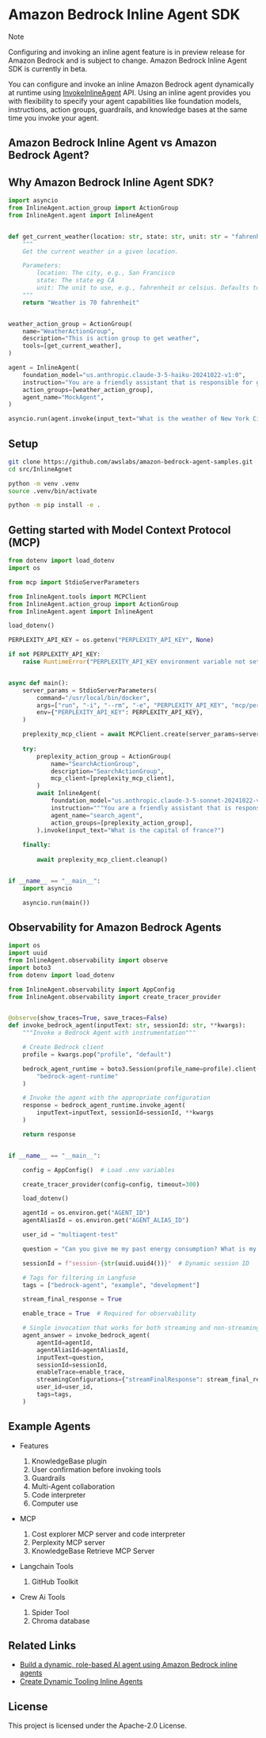# Amazon Bedrock Inline Agent SDK

> [!NOTE]  
> Configuring and invoking an inline agent feature is in preview release for Amazon Bedrock and is subject to change.
> Amazon Bedrock Inline Agent SDK is currently in beta.

You can configure and invoke an inline Amazon Bedrock agent dynamically at runtime using [InvokeInlineAgent](https://docs.aws.amazon.com/bedrock/latest/APIReference/API_agent-runtime_InvokeInlineAgent.html) API. Using an inline agent provides you with flexibility to specify your agent capabilities like foundation models, instructions, action groups, guardrails, and knowledge bases at the same time you invoke your agent.

## Amazon Bedrock Inline Agent vs Amazon Bedrock Agent?

## Why Amazon Bedrock Inline Agent SDK?

```python
import asyncio
from InlineAgent.action_group import ActionGroup
from InlineAgent.agent import InlineAgent


def get_current_weather(location: str, state: str, unit: str = "fahrenheit") -> dict:
    """
    Get the current weather in a given location.

    Parameters:
        location: The city, e.g., San Francisco
        state: The state eg CA
        unit: The unit to use, e.g., fahrenheit or celsius. Defaults to "fahrenheit"
    """
    return "Weather is 70 fahrenheit"


weather_action_group = ActionGroup(
    name="WeatherActionGroup",
    description="This is action group to get weather",
    tools=[get_current_weather],
)

agent = InlineAgent(
    foundation_model="us.anthropic.claude-3-5-haiku-20241022-v1:0",
    instruction="You are a friendly assistant that is responsible for getting the current weather.",
    action_groups=[weather_action_group],
    agent_name="MockAgent",
)

asyncio.run(agent.invoke(input_text="What is the weather of New York City, NY?"))
```

## Setup

```bash
git clone https://github.com/awslabs/amazon-bedrock-agent-samples.git
cd src/InlineAgnet

python -m venv .venv
source .venv/bin/activate

python -m pip install -e .
```

## Getting started with Model Context Protocol (MCP)

```python
from dotenv import load_dotenv
import os

from mcp import StdioServerParameters

from InlineAgent.tools import MCPClient
from InlineAgent.action_group import ActionGroup
from InlineAgent.agent import InlineAgent

load_dotenv()

PERPLEXITY_API_KEY = os.getenv("PERPLEXITY_API_KEY", None)

if not PERPLEXITY_API_KEY:
    raise RuntimeError("PERPLEXITY_API_KEY environment variable not set")


async def main():
    server_params = StdioServerParameters(
        command="/usr/local/bin/docker",
        args=["run", "-i", "--rm", "-e", "PERPLEXITY_API_KEY", "mcp/perplexity-ask"],
        env={"PERPLEXITY_API_KEY": PERPLEXITY_API_KEY},
    )

    preplexity_mcp_client = await MCPClient.create(server_params=server_params)
    
    try:
        preplexity_action_group = ActionGroup(
            name="SearchActionGroup",
            description="SearchActionGroup",
            mcp_client=[preplexity_mcp_client],
        )
        await InlineAgent(
            foundation_model="us.anthropic.claude-3-5-sonnet-20241022-v2:0",
            instruction="""You are a friendly assistant that is responsible for resolving user queries. """,
            agent_name="search_agent",
            action_groups=[preplexity_action_group],
        ).invoke(input_text="What is the capital of france?")
    
    finally:
        
        await preplexity_mcp_client.cleanup()


if __name__ == "__main__":
    import asyncio

    asyncio.run(main())

```

## Observability for Amazon Bedrock Agents

```python
import os
import uuid
from InlineAgent.observability import observe
import boto3
from dotenv import load_dotenv

from InlineAgent.observability import AppConfig
from InlineAgent.observability import create_tracer_provider


@observe(show_traces=True, save_traces=False)
def invoke_bedrock_agent(inputText: str, sessionId: str, **kwargs):
    """Invoke a Bedrock Agent with instrumentation"""

    # Create Bedrock client
    profile = kwargs.pop("profile", "default")

    bedrock_agent_runtime = boto3.Session(profile_name=profile).client(
        "bedrock-agent-runtime"
    )

    # Invoke the agent with the appropriate configuration
    response = bedrock_agent_runtime.invoke_agent(
        inputText=inputText, sessionId=sessionId, **kwargs
    )

    return response


if __name__ == "__main__":

    config = AppConfig()  # Load .env variables

    create_tracer_provider(config=config, timeout=300)

    load_dotenv()

    agentId = os.environ.get("AGENT_ID")
    agentAliasId = os.environ.get("AGENT_ALIAS_ID")

    user_id = "multiagent-test"

    question = "Can you give me my past energy consumption? What is my average spending on summer months? Use code interpreter to visulize the result. My customer id is 1"

    sessionId = f"session-{str(uuid.uuid4())}"  # Dynamic session ID

    # Tags for filtering in Langfuse
    tags = ["bedrock-agent", "example", "development"]

    stream_final_response = True

    enable_trace = True  # Required for observability

    # Single invocation that works for both streaming and non-streaming
    agent_answer = invoke_bedrock_agent(
        agentId=agentId,
        agentAliasId=agentAliasId,
        inputText=question,
        sessionId=sessionId,
        enableTrace=enable_trace,
        streamingConfigurations={"streamFinalResponse": stream_final_response},
        user_id=user_id,
        tags=tags,
    )

```

## Example Agents

- Features
    1. KnowledgeBase plugin
    2. User confirmation before invoking tools
    3. Guardrails
    4. Multi-Agent collaboration
    5. Code interpreter
    6. Computer use

- MCP
    1. Cost explorer MCP server and code interpreter
    2. Perplexity MCP server
    3. KnowledgeBase Retrieve MCP Server

- Langchain Tools
    1. GitHub Toolkit

- Crew Ai Tools
    1. Spider Tool
    2. Chroma database

## Related Links

- [Build a dynamic, role-based AI agent using Amazon Bedrock inline agents](https://aws.amazon.com/blogs/machine-learning/build-a-dynamic-role-based-ai-agent-using-amazon-bedrock-inline-agents/)
- [Create Dynamic Tooling Inline Agents](https://aws-samples.github.io/amazon-bedrock-samples/agents-and-function-calling/bedrock-agents/features-examples/15-invoke-inline-agents/inline-agent-api-usage/)

## License

This project is licensed under the Apache-2.0 License.